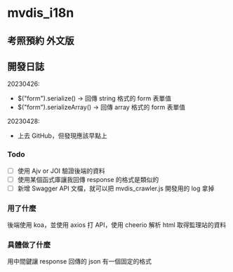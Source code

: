 # mvdis_i18n

## 考照預約 外文版

## 開發日誌

20230426:

-   $("form").serialize() -> 回傳 string 格式的 form 表單值
-   $("form").serializeArray() -> 回傳 array 格式的 form 表單值

20230428:

-   上去 GitHub，但發現應該早點上

### Todo

-   [ ] 使用 Ajv or JOI 驗證後端的資料
-   [ ] 使用某個函式庫讓我回傳 response 的格式是類似的
-   [ ] 新增 Swagger API 文檔，就可以把 mvdis_crawler.js 開發用的 log 拿掉

### 用了什麼

後端使用 koa，並使用 axios 打 API，使用 cheerio 解析 html 取得監理站的資料

### 具體做了什麼

用中間鍵讓 response 回傳的 json 有一個固定的格式
